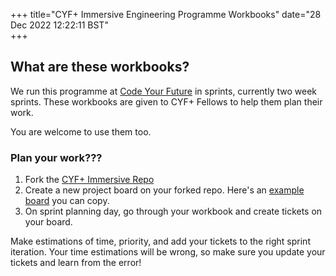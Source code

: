+++
title="CYF+ Immersive Engineering Programme Workbooks"
date="28 Dec 2022 12:22:11 BST"    
+++

## What are these workbooks?

We run this programme at [Code Your Future](https://codeyourfuture.io) in sprints, currently two week sprints. These workbooks are given to CYF+ Fellows to help them plan their work.

You are welcome to use them too.

### Plan your work???

1. Fork the [CYF+ Immersive Repo](https://github.com/CodeYourFuture/immersive-go-course)
2. Create a new project board on your forked repo. Here's an [example board](https://github.com/orgs/CodeYourFuture/projects/45/views/1) you can copy.
3. On sprint planning day, go through your workbook and create tickets on your board.

Make estimations of time, priority, and add your tickets to the right sprint iteration. Your time estimations will be wrong, so make sure you update your tickets and learn from the error!
